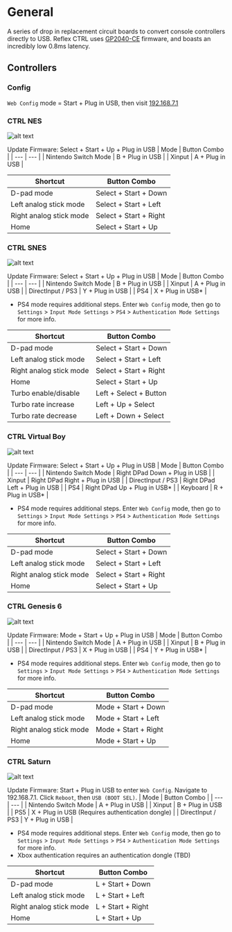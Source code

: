 # General
A series of drop in replacement circuit boards to convert console controllers directly to USB. Reflex CTRL uses [GP2040-CE](https://gp2040-ce.info/#/) firmware, and boasts an incredibly low 0.8ms latency.

## Controllers

### Config
`Web Config` mode = Start + Plug in USB, then visit [192.168.7.1](192.168.7.1)

### CTRL NES
![alt text](https://github.com/misteraddons/Reflex-CTRL/blob/main/Images/nes.png "CTRL NES")

Update Firmware: Select + Start + Up + Plug in USB
| Mode | Button Combo |
| --- | --- |
| Nintendo Switch Mode | B + Plug in USB |
| Xinput | A + Plug in USB |

| Shortcut | Button Combo |
| --- | --- |
| D-pad mode | Select + Start + Down |
| Left analog stick mode | Select + Start + Left |
| Right analog stick mode | Select + Start + Right |
| Home | Select + Start + Up |

### CTRL SNES
![alt text](https://github.com/misteraddons/Reflex-CTRL/blob/main/Images/snes.png "CTRL SNES")

Update Firmware: Select + Start + Up + Plug in USB
| Mode | Button Combo |
| --- | --- |
| Nintendo Switch Mode | B + Plug in USB |
| Xinput | A + Plug in USB |
| DirectInput / PS3 | Y + Plug in USB |
| PS4 | X + Plug in USB* |
* PS4 mode requires additional steps. Enter `Web Config` mode, then go to `Settings` >  `Input Mode Settings` > `PS4` > `Authentication Mode Settings` for more info.

| Shortcut | Button Combo |
| --- | --- |
| D-pad mode | Select + Start + Down |
| Left analog stick mode | Select + Start + Left |
| Right analog stick mode | Select + Start + Right |
| Home | Select + Start + Up |
| Turbo enable/disable | Left + Select + Button |
| Turbo rate increase | Left + Up + Select |
| Turbo rate decrease | Left + Down + Select |

### CTRL Virtual Boy
![alt text](https://github.com/misteraddons/Reflex-CTRL/blob/main/Images/vb.png "CTRL Virtual Boy")

Update Firmware: Select + Start + Up + Plug in USB
| Mode | Button Combo |
| --- | --- |
| Nintendo Switch Mode | Right DPad Down + Plug in USB |
| Xinput | Right DPad Right + Plug in USB |
| DirectInput / PS3 | Right DPad Left + Plug in USB |
| PS4 | Right DPad Up + Plug in USB* |
| Keyboard | R + Plug in USB* |
* PS4 mode requires additional steps. Enter `Web Config` mode, then go to `Settings` >  `Input Mode Settings` > `PS4` > `Authentication Mode Settings` for more info.

| Shortcut | Button Combo |
| --- | --- |
| D-pad mode | Select + Start + Down |
| Left analog stick mode | Select + Start + Left |
| Right analog stick mode | Select + Start + Right |
| Home | Select + Start + Up |

### CTRL Genesis 6
![alt text](https://github.com/misteraddons/Reflex-CTRL/blob/main/Images/genesis6.png "CTRL Genesis 6")

Update Firmware: Mode + Start + Up + Plug in USB
| Mode | Button Combo |
| --- | --- |
| Nintendo Switch Mode | A + Plug in USB |
| Xinput | B + Plug in USB |
| DirectInput / PS3 | X + Plug in USB |
| PS4 | Y + Plug in USB* |
* PS4 mode requires additional steps. Enter `Web Config` mode, then go to `Settings` >  `Input Mode Settings` > `PS4` > `Authentication Mode Settings` for more info.

| Shortcut | Button Combo |
| --- | --- |
| D-pad mode | Mode + Start + Down |
| Left analog stick mode | Mode + Start + Left |
| Right analog stick mode | Mode + Start + Right |
| Home | Mode + Start + Up |

### CTRL Saturn
![alt text](https://github.com/misteraddons/Reflex-CTRL/blob/main/Images/saturn.png "CTRL Saturn")

Update Firmware: Start + Plug in USB to enter `Web Config`. Navigate to 192.168.7.1. Click `Reboot`, then `USB (BOOT SEL)`.
| Mode | Button Combo |
| --- | --- |
| Nintendo Switch Mode | A + Plug in USB |
| Xinput | B + Plug in USB |
| PS5 | X + Plug in USB (Requires authentication dongle) |
| DirectInput / PS3 | Y + Plug in USB |
* PS4 mode requires additional steps. Enter `Web Config` mode, then go to `Settings` >  `Input Mode Settings` > `PS4` > `Authentication Mode Settings` for more info.
* Xbox authentication requires an authentication dongle (TBD)

| Shortcut | Button Combo |
| --- | --- |
| D-pad mode | L + Start + Down |
| Left analog stick mode | L + Start + Left |
| Right analog stick mode | L + Start + Right |
| Home | L + Start + Up |
